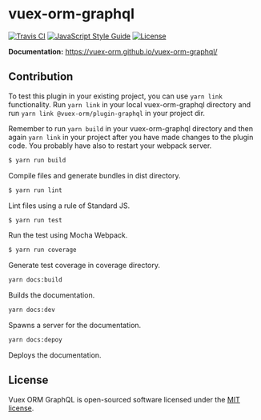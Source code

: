 # vuex-orm-graphql

[![Travis CI](https://travis-ci.org/vuex-orm/vuex-orm-graphql.svg?branch=master)](https://travis-ci.org/vuex-orm/vuex-orm-graphql)
[![JavaScript Style Guide](https://img.shields.io/badge/code_style-standard-brightgreen.svg)](https://standardjs.com)
[![License](https://img.shields.io/npm/l/@vuex-orm/vuex-orm-graphql.svg)](https://github.com/vuex-orm/vuex-orm-graphql/blob/master/LICENSE.md)

**Documentation:** https://vuex-orm.github.io/vuex-orm-graphql/


## Contribution

To test this plugin in your existing project, you can use `yarn link` functionality. Run `yarn link` in your local
vuex-orm-graphql directory and run `yarn link @vuex-orm/plugin-graphql` in your project dir.

Remember to run `yarn build` in your vuex-orm-graphql directory and then again `yarn link` in your project after you have
made changes to the plugin code. You probably have also to restart your webpack server.


```bash
$ yarn run build
```

Compile files and generate bundles in dist directory.

```bash
$ yarn run lint
```

Lint files using a rule of Standard JS.

```bash
$ yarn run test
```

Run the test using Mocha Webpack.

```bash
$ yarn run coverage
```

Generate test coverage in coverage directory.


```bash
yarn docs:build
```

Builds the documentation.


```bash
yarn docs:dev
```

Spawns a server for the documentation.


```bash
yarn docs:depoy
```

Deploys the documentation.


## License

Vuex ORM GraphQL is open-sourced software licensed under the [MIT license](https://github.com/phortx/vuex-orm-graphql/blob/master/LICENSE.md).
